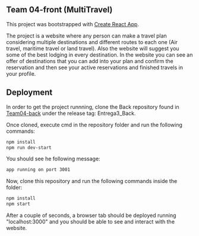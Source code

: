 ## Team 04-front (MultiTravel)


This project was bootstrapped with [Create React App](https://github.com/facebook/create-react-app).

The project is a website where any person can make a travel plan considering multiple destinations and different routes to each one (Air travel, maritime travel or land travel). Also the website will suggest you some of the best lodging in every destination. In the website you can see an offer of destinations that you can add into your plan and confirm the reservation and then see your active reservations and finished travels in your profile.


## Deployment

In order to get the project runnning, clone the Back repository found in [Team04-back](https://github.com/isis3710-uniandes/Team04-back) under the release tag: Entrega3_Back.

Once cloned, execute cmd in the repository folder and run the following commands:

```bash
npm install
npm run dev-start
```
You should see he following message:

```bash
app running on port 3001
```
Now, clone this repository and run the following commands inside the folder:

```bash
npm install
npm start
```

After a couple of seconds, a browser tab should be deployed running "localhost:3000" and you should be able to see and interact with the website.

